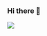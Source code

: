 ### Hi there 👋

<a href=https://www.linkedin.com/in/jessicamdao/><img src="https://img.shields.io/badge/LinkedIn-0077B5?style=for-the-badge&logo=linkedin&logoColor=white"></a>

<!--
**JessicaDao/jessicadao** is a ✨ _special_ ✨ repository because its `README.md` (this file) appears on your GitHub profile.

Here are some ideas to get you started:

- 🔭 I’m currently working on ...
- 🌱 I’m currently learning ...
- 👯 I’m looking to collaborate on ...
- 🤔 I’m looking for help with ...
- 💬 Ask me about ...
- 📫 How to reach me: ...
- 😄 Pronouns: ...
- ⚡ Fun fact: ...
-->
